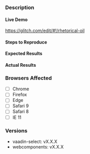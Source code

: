 ### Description
<!-- Example: Error thrown when calling `appendChild` on Vaadin element -->

#### Live Demo
<!-- Click "Remix This" and edit -- must be logged in to persist! -->
https://glitch.com/edit/#!/rhetorical-oil
<!-- ...or provide your own repro URL -->

#### Steps to Reproduce
<!--
Example:

1. Create `vaadin-select`
2. Append `vaadin-select` to document.body
3. Create `div`.
4. Append `div` to `vaadin-select`
-->


#### Expected Results
<!-- Example: No error is throw -->

#### Actual Results
<!-- Example: Error is thrown -->

### Browsers Affected
<!-- Check all that apply -->
- [ ] Chrome
- [ ] Firefox
- [ ] Edge
- [ ] Safari 9
- [ ] Safari 8
- [ ] IE 11

### Versions
<!--
`bower ls` or `npm ls` will show the version of webcomponents.js or webcomponents-lite.js
-->
- vaadin-select: vX.X.X
- webcomponents: vX.X.X
